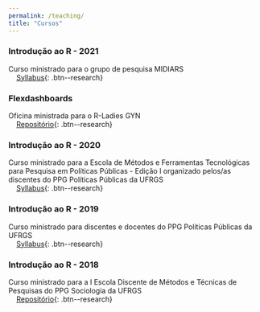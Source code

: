 ```yaml
---
permalink: /teaching/
title: "Cursos"
---
```


### <i class="fa fa-file-code"></i> Introdução ao R - 2021
Curso ministrado para o grupo de pesquisa MIDIARS <br>
&nbsp;&nbsp;&nbsp;&nbsp;[Syllabus](/intro2021){: .btn--research}

### <i class="fa fa-columns"></i> Flexdashboards
Oficina ministrada para o R-Ladies GYN <br>
&nbsp;&nbsp;&nbsp;&nbsp;[Repositório](/){: .btn--research}

### <i class="fa fa-chart-bar"></i> Introdução ao R - 2020
Curso ministrado para a Escola de Métodos e Ferramentas Tecnológicas para Pesquisa em Políticas Públicas - Edição I organizado pelos/as discentes do PPG Políticas Públicas da UFRGS <br>
&nbsp;&nbsp;&nbsp;&nbsp;[Syllabus](/intro2020){: .btn--research}

### <i class="fa fa-chart-pie"></i> Introdução ao R - 2019
Curso ministrado para discentes e docentes do PPG Políticas Públicas da UFRGS <br>
&nbsp;&nbsp;&nbsp;&nbsp;[Syllabus](/introR2019){: .btn--research}

### <i class="fa fa-chart-bar"></i> Introdução ao R - 2018
Curso ministrado para a I Escola Discente de Métodos e Técnicas de Pesquisas do PPG Sociologia da UFRGS <br>
&nbsp;&nbsp;&nbsp;&nbsp;[Repositório](https://github.com/ipassos/introR2018){: .btn--research}
